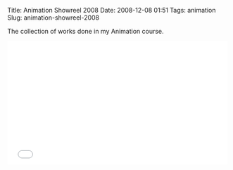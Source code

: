 Title: Animation Showreel 2008
Date: 2008-12-08 01:51
Tags: animation
Slug: animation-showreel-2008

The collection of works done in my Animation course.

<iframe src="//player.vimeo.com/video/2452427" width="500" height="281" frameborder="0" webkitallowfullscreen mozallowfullscreen allowfullscreen></iframe>